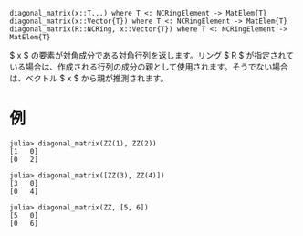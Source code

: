 ```
diagonal_matrix(x::T...) where T <: NCRingElement -> MatElem{T}
diagonal_matrix(x::Vector{T}) where T <: NCRingElement -> MatElem{T}
diagonal_matrix(R::NCRing, x::Vector{T}) where T <: NCRingElement -> MatElem{T}
```

$ x $ の要素が対角成分である対角行列を返します。リング $ R $ が指定されている場合は、作成される行列の成分の親として使用されます。そうでない場合は、ベクトル $ x $ から親が推測されます。

# 例

```jldoctest
julia> diagonal_matrix(ZZ(1), ZZ(2))
[1   0]
[0   2]

julia> diagonal_matrix([ZZ(3), ZZ(4)])
[3   0]
[0   4]

julia> diagonal_matrix(ZZ, [5, 6])
[5   0]
[0   6]
```
